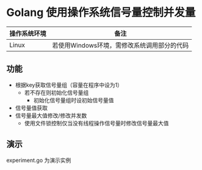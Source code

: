 # Golang 使用操作系统信号量控制并发量

| 操作系统环境 | 备注 |
|-|-|
|Linux|若使用Windows环境，需修改系统调用部分的代码|

## 功能
- 根据key获取信号量组（容量在程序中设为1）
  - 若不存在则初始化信号量组
    - 初始化信号量组时设初始信号量值
- 信号量值获取
- 信号量最大值修改/修改并发数
  - 使用文件锁控制仅当没有线程操作信号量时修改信号量最大值

## 演示
experiment.go 为演示实例
